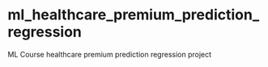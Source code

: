 # ml_healthcare_premium_prediction_regression
ML Course healthcare premium prediction regression project 
